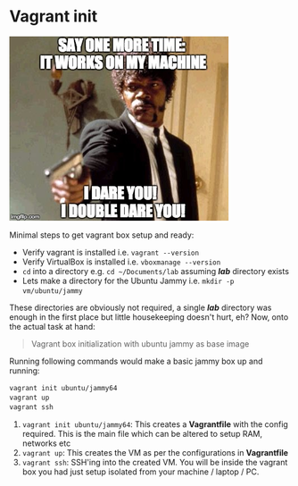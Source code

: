 # Vagrant init

![It works on my machine ](Images/say_it.jpeg)

Minimal steps to get vagrant box setup and ready:

- Verify vagrant is installed i.e. `vagrant --version`
- Verify VirtualBox is installed i.e. `vboxmanage --version`
- `cd` into a directory e.g. `cd ~/Documents/lab` assuming **_lab_** directory exists
- Lets make a directory for the Ubuntu Jammy i.e. `mkdir -p vm/ubuntu/jammy`

These directories are obviously not required, a single **_lab_** directory was enough in the first place but little housekeeping doesn't hurt, eh? Now, onto the actual task at hand:

> Vagrant box initialization with ubuntu jammy as base image

Running following commands would make a basic jammy box up and running:

```bash
vagrant init ubuntu/jammy64
vagrant up
vagrant ssh
```

1. `vagrant init ubuntu/jammy64`: This creates a **Vagrantfile** with the config required. This is the main file which can be altered to setup RAM, networks etc
2. `vagrant up`: This creates the VM as per the configurations in **Vagrantfile**
3. `vagrant ssh`: SSH'ing into the created VM. You will be inside the vagrant box you had just setup isolated from your machine / laptop / PC.
